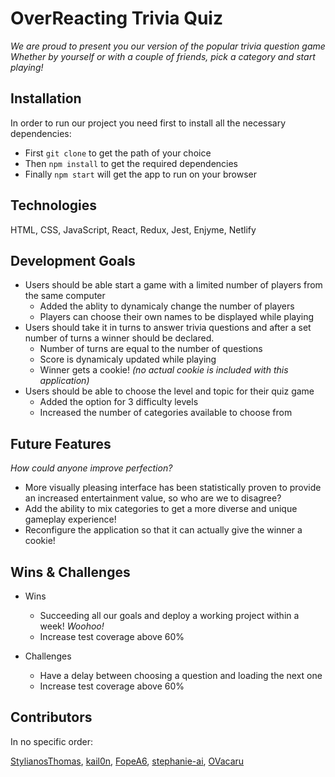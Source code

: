 # OverReacting Trivia Quiz

*We are proud to present you our version of the popular trivia question game*
*Whether by yourself or with a couple of friends, pick a category and start playing!*


## Installation

In order to run our project you need first to install all the necessary dependencies: 

- First `git clone` to get the path of your choice
- Then `npm install` to get the required dependencies
- Finally `npm start` will get the app to run on your browser


## Technologies

HTML, CSS, JavaScript, React, Redux, Jest, Enjyme, Netlify


## Development Goals

- Users should be able start a game with a limited number of players from the same computer
    - Added the ablity to dynamicaly change the number of players
    - Players can choose their own names to be displayed while playing
- Users should take it in turns to answer trivia questions and after a set number of turns a winner should be declared.
    - Number of turns are equal to the number of questions
    - Score is dynamicaly updated while playing
    - Winner gets a cookie! *(no actual cookie is included with this application)*
- Users should be able to choose the level and topic for their quiz game
    - Added the option for 3 difficulty levels
    - Increased the number of categories available to choose from


## Future Features

*How could anyone improve perfection?*

- More visually pleasing interface has been statistically proven to provide an increased entertainment value, so who are we to disagree? 
- Add the ability to mix categories to get a more diverse and unique gameplay experience!
- Reconfigure the application so that it can actually give the winner a cookie!


## Wins & Challenges

- Wins
    - Succeeding all our goals and deploy a working project within a week! *Woohoo!*
    - Increase test coverage above 60%

- Challenges
    - Have a delay between choosing a question and loading the next one
    - Increase test coverage above 60%


## Contributors

In no specific order:

[StylianosThomas](https://github.com/StylianosThomas),
[kail0n](https://github.com/kail0n),
[FopeA6](https://github.com/FopeA6),
[stephanie-ai](https://github.com/stephanie-ai),
[OVacaru](https://github.com/OVacaru)